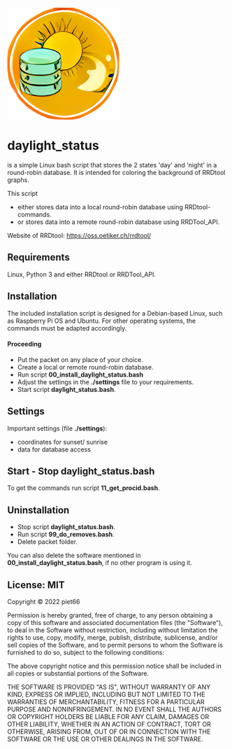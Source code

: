 <!-- use sgmlproc for generating a html file -->

[![](icon.png)](https://github.com/piet66-peb?tab=repositories)

# daylight_status

is a simple Linux bash script that stores the 2 states 'day' and 'night' 
in a round-robin database. It is intended for coloring the background of 
RRDtool graphs.

This script
- either stores data into a local round-robin database using RRDtool-commands.
- or stores data into a remote round-robin database using RRDTool_API.

Website of RRDtool: https://oss.oetiker.ch/rrdtool/

## Requirements

Linux, Python 3 and either RRDtool or RRDTool_API.

## Installation

The included installation script is designed for a Debian-based Linux, 
such as Raspberry Pi OS and Ubuntu.
For other operating systems, the commands must be adapted accordingly.

#### Proceeding

* Put the packet on any place of your choice. 
* Create a local or remote round-robin database.
* Run script **00_install_daylight_status.bash**
* Adjust the settings in the **./settings** file to your requirements.
* Start script **daylight_status.bash**.

## Settings

Important settings (file **./settings**):
* coordinates for sunset/ sunrise
* data for database access

## Start - Stop daylight_status.bash

To get the commands run script **11_get_procid.bash**.

## Uninstallation

* Stop script **daylight_status.bash**.
* Run script **99_do_removes.bash**.
* Delete packet folder.

You can also delete the software mentioned in **00_install_daylight_status.bash**, if no other program is using it.

## License: MIT

Copyright © 2022 piet66

Permission is hereby granted, free of charge, to any person obtaining a copy 
of this software and associated documentation files (the "Software"), to deal 
in the Software without restriction, including without limitation the rights 
to use, copy, modify, merge, publish, distribute, sublicense, and/or sell 
copies of the Software, and to permit persons to whom the Software is furnished 
to do so, subject to the following conditions:

The above copyright notice and this permission notice shall be included in all 
copies or substantial portions of the Software.

THE SOFTWARE IS PROVIDED "AS IS", WITHOUT WARRANTY OF ANY KIND, EXPRESS OR 
IMPLIED, INCLUDING BUT NOT LIMITED TO THE WARRANTIES OF MERCHANTABILITY, 
FITNESS FOR A PARTICULAR PURPOSE AND NONINFRINGEMENT. IN NO EVENT SHALL 
THE AUTHORS OR COPYRIGHT HOLDERS BE LIABLE FOR ANY CLAIM, DAMAGES OR OTHER 
LIABILITY, WHETHER IN AN ACTION OF CONTRACT, TORT OR OTHERWISE, ARISING FROM, 
OUT OF OR IN CONNECTION WITH THE SOFTWARE OR THE USE OR OTHER DEALINGS IN THE 
SOFTWARE.


